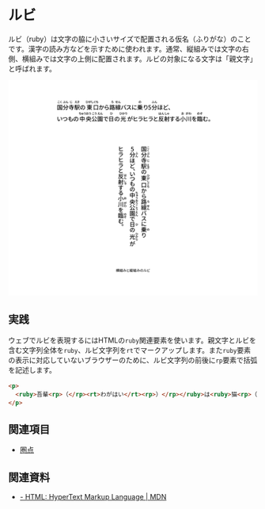 # ルビ

ルビ（ruby）は文字の脇に小さいサイズで配置される仮名（ふりがな）のことです。漢字の読み方などを示すために使われます。通常、縦組みでは文字の右側、横組みでは文字の上側に配置されます。ルビの対象になる文字は「親文字」と呼ばれます。

![横組みと縦組みのルビ](../images/ruby.png)

## 実践

ウェブでルビを表現するにはHTMLの`ruby`関連要素を使います。親文字とルビを含む文字列全体を`ruby`、ルビ文字列を`rt`でマークアップします。また`ruby`要素の表示に対応していないブラウザーのために、ルビ文字列の前後に`rp`要素で括弧を記述します。

```html
<p>
  <ruby>吾輩<rp>（</rp><rt>わがはい</rt><rp>）</rp></ruby>は<ruby>猫<rp>（</rp><rt>ねこ</rt><rp>）</rp></ruby>である。
</p>
```

## 関連項目

- [圏点](./emphasis-dots.md)

## 関連資料

- [<ruby> - HTML: HyperText Markup Language | MDN](https://developer.mozilla.org/ja/docs/Web/HTML/Element/ruby)
